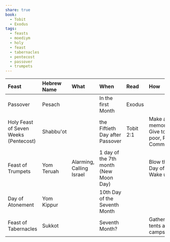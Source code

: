 ```yaml
---
share: true
book:
  - Tobit
  - Exodus
tags:
  - feasts
  - moediym
  - holy
  - feast
  - tabernacles
  - pentecost
  - passover
  - trumpets
---
```





|       Feast                                      |       Hebrew Name       |      What                           |        When                                   |         Read                               |         How                                                                                                 |        Link                    |
|:-------------------------------------------------|:------------------------|:------------------------------------|:----------------------------------------------|:-------------------------------------------|:------------------------------------------------------------------------------------------------------------|:-------------------------------|
|     Passover                                     |       Pesach            |                                     |        In the first Month                     |        Exodus                              |                                                                                                             | [[../../Passover|Passover]]                   |
|  Holy Feast of Seven Weeks (Pentecost)           |       Shabbu'ot         |                                     |      the Fiftieth Day after Passover          |         Tobit 2:1                          |         Make a memorial meal, Give to the poor, Read the Commandments                                       | [[Feast of Weeks]]             |
|     Feast of Trumpets                            |     Yom Teruah          |     Alarming, Calling Israel        |     1 day of the 7th month (New Moon Day)     |                                            |     Blow the Shofar<div>Day of Shouting</div><div>Wake up Israel</div>                                      |     [[../../Feast of Trumpets|Feast of Trumpets]]      |
|  Day of Atonement                                |  Yom Kippur             |                                     |                10th Day of the Seventh Month  |                                            |                                                                                                             | [[../../Day of Atonement|Day of Atonement]]           |
|     Feast of Tabernacles                         |       Sukkot            |                                     |       Seventh Month?                          |                                            |       Gathering in tents and camps                                                                          | [[../../Feast of Tabernacle|Feast of Tabernacle]]        |  



